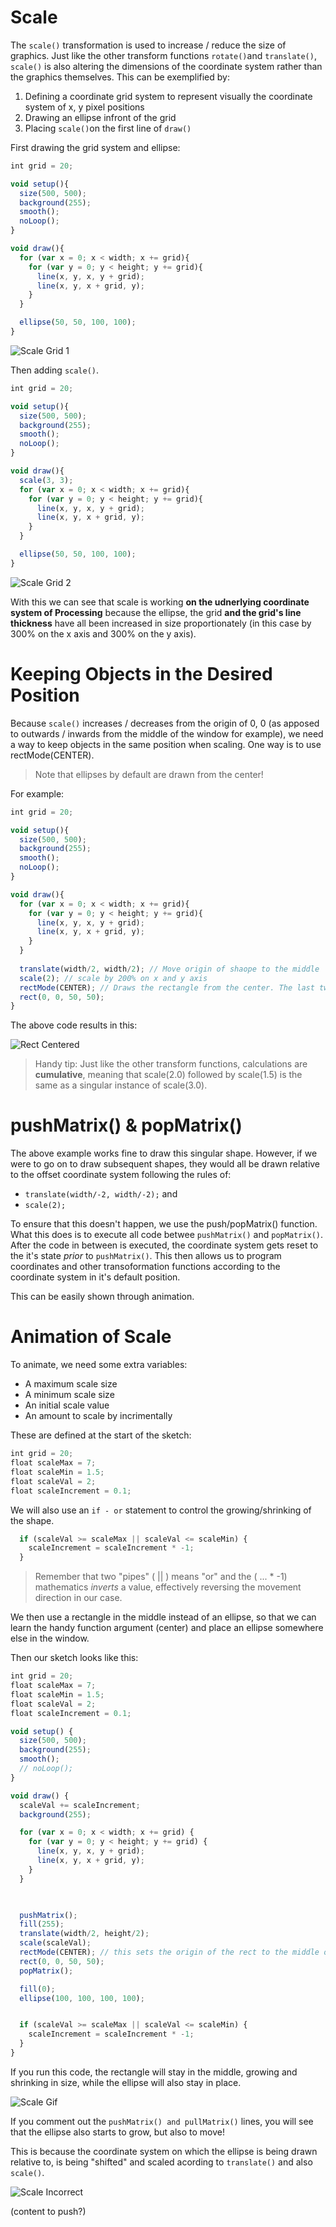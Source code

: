 # Scale

The `scale()` transformation is used to increase / reduce the size of graphics. Just like the other transform functions `rotate()`and `translate()`, `scale()` is also altering the dimensions of the coordinate system rather than the graphics themselves. 
This can be exemplified by:
1. Defining a coordinate grid system to represent visually the coordinate system of x, y pixel positions
2. Drawing an ellipse infront of the grid
3. Placing `scale()`on the first line of `draw()`

First drawing the grid system and ellipse:

```js
int grid = 20;

void setup(){
  size(500, 500);
  background(255);
  smooth();
  noLoop();
}

void draw(){
  for (var x = 0; x < width; x += grid){
    for (var y = 0; y < height; y += grid){
      line(x, y, x, y + grid);
      line(x, y, x + grid, y);
    }
  }

  ellipse(50, 50, 100, 100);
}
```

![Scale Grid 1](imgs/scale_grid1.png)

Then adding `scale()`. 

```js
int grid = 20;

void setup(){
  size(500, 500);
  background(255);
  smooth();
  noLoop();
}

void draw(){
  scale(3, 3);
  for (var x = 0; x < width; x += grid){
    for (var y = 0; y < height; y += grid){
      line(x, y, x, y + grid);
      line(x, y, x + grid, y);
    }
  }

  ellipse(50, 50, 100, 100);
}
```

![Scale Grid 2](imgs/scale_grid2.png)

With this we can see that scale is working **on the udnerlying coordinate system of Processing** because the ellipse, the grid **and the grid's line thickness** have all been increased in size proportionately (in this case by 300% on the x axis and 300% on the y axis).

# Keeping Objects in the Desired Position

Because `scale()` increases / decreases from the origin of 0, 0 (as apposed to outwards / inwards from the middle of the window for example), we need a way to keep objects in the same position when scaling. One way is to use rectMode(CENTER).

> Note that ellipses by default are drawn from the center!

For example:

```js
int grid = 20;

void setup(){
  size(500, 500);
  background(255);
  smooth();
  noLoop();
}

void draw(){
  for (var x = 0; x < width; x += grid){
    for (var y = 0; y < height; y += grid){
      line(x, y, x, y + grid);
      line(x, y, x + grid, y);
    }
  }
  
  translate(width/2, width/2); // Move origin of shaope to the middle
  scale(2); // scale by 200% on x and y axis
  rectMode(CENTER); // Draws the rectangle from the center. The last two arguments become width and height. 
  rect(0, 0, 50, 50);
}
```
The above code results in this:

![Rect Centered](imgs/rect_centered.png)

> Handy tip: Just like the other transform functions, calculations are **cumulative**, meaning that scale(2.0) followed by scale(1.5) is the same as a singular instance of scale(3.0). 


# pushMatrix() & popMatrix()
The above example works fine to draw this singular shape. 
However, if we were to go on to draw subsequent shapes, they would all be drawn relative to the offset coordinate system following the rules of:
- `translate(width/-2, width/-2);` and
- `scale(2);`

To ensure that this doesn't happen, we use the push/popMatrix() function. 
What this does is to execute all code betwee `pushMatrix()` and `popMatrix()`. After the code in between is executed, the coordinate system gets reset to the it's state *prior* to `pushMatrix()`. 
This then allows us to program coordinates and other transoformation functions according to the coordinate system in it's default position.

This can be easily shown through animation. 

# Animation of Scale

To animate, we need some extra variables:
- A maximum scale size
- A minimum scale size
- An initial scale value
- An amount to scale by incrimentally

These are defined at the start of the sketch:
```js
int grid = 20;
float scaleMax = 7;
float scaleMin = 1.5;
float scaleVal = 2;
float scaleIncrement = 0.1;
```

We will also use an ` if - or ` statement to control the growing/shrinking of the shape. 
```js
  if (scaleVal >= scaleMax || scaleVal <= scaleMin) {
    scaleIncrement = scaleIncrement * -1;
  }
  ```
> Remember that two "pipes" ( || ) means "or" and the ( ... * -1) mathematics *inverts* a value, effectively reversing the movement direction in our case. 

We then use a rectangle in the middle instead of an ellipse, so that we can learn the handy function argument (center) and place an ellipse somewhere else in the window. 

Then our sketch looks like this:

```js
int grid = 20;
float scaleMax = 7;
float scaleMin = 1.5;
float scaleVal = 2;
float scaleIncrement = 0.1;

void setup() {
  size(500, 500);
  background(255);
  smooth();
  // noLoop();
}

void draw() {
  scaleVal += scaleIncrement;
  background(255);

  for (var x = 0; x < width; x += grid) {
    for (var y = 0; y < height; y += grid) {
      line(x, y, x, y + grid);
      line(x, y, x + grid, y);
    }
  }
  


  pushMatrix();
  fill(255);
  translate(width/2, height/2);
  scale(scaleVal);
  rectMode(CENTER); // this sets the origin of the rect to the middle of the shape, meaning the last two arguments become width and height. This allows the rect to grow and shrink from the middle, which is how we typically expect something to "grow" in size.
  rect(0, 0, 50, 50);
  popMatrix();

  fill(0);
  ellipse(100, 100, 100, 100);


  if (scaleVal >= scaleMax || scaleVal <= scaleMin) {
    scaleIncrement = scaleIncrement * -1;
  }
}
```
If you run this code, the rectangle will stay in the middle, growing and shrinking in size, while the ellipse will also stay in place. 

![Scale Gif](imgs/scale.gif)

If you comment out the `pushMatrix() and pullMatrix()` lines, you will see that the ellipse also starts to grow, but also to move!

This is because the coordinate system on which the ellipse is being drawn relative to, is being "shifted" and scaled acording to `translate()` and also `scale()`. 

![Scale Incorrect](imgs/scale_incorrect.gif)

(content to push?)